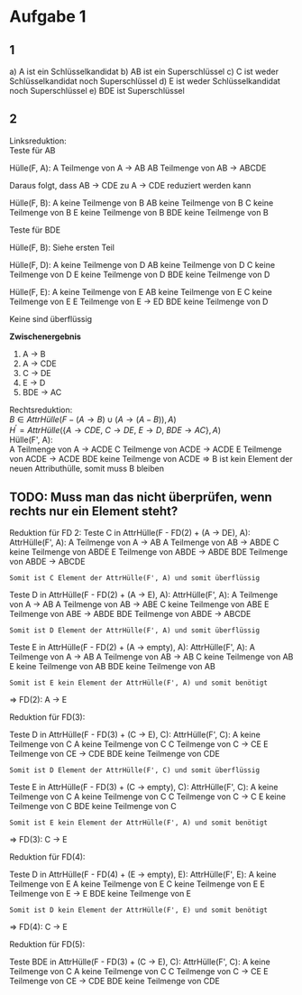 # Aufgabe 1

## 1
a)  A ist ein Schlüsselkandidat
b)  AB ist ein Superschlüssel
c)  C ist weder Schlüsselkandidat noch Superschlüssel
d)  E ist weder Schlüsselkandidat noch Superschlüssel
e)  BDE ist Superschlüssel

## 2
Linksreduktion: \
Teste für AB 

Hülle(F, A):
    A Teilmenge von A -> AB
    AB Teilmenge von AB -> ABCDE

Daraus folgt, dass AB -> CDE zu A -> CDE reduziert werden kann

Hülle(F, B):
    A keine Teilmenge von B
    AB keine Teilmenge von B
    C keine Teilmenge von B
    E keine Teilmenge von B
    BDE keine Teilmenge von B



Teste für BDE

Hülle(F, B):
    Siehe ersten Teil

Hülle(F, D):
    A keine Teilmenge von D
    AB keine Teilmenge von D
    C keine Teilmenge von D
    E keine Teilmenge von D
    BDE keine Teilmenge von D

Hülle(F, E):
    A keine Teilmenge von E
    AB keine Teilmenge von E
    C keine Teilmenge von E
    E Teilmenge von E -> ED
    BDE keine Teilmenge von D

Keine sind überflüssig


**Zwischenergebnis**
1) A -> B
2) A -> CDE
3) C -> DE
4) E -> D
5) BDE -> AC


Rechtsreduktion: \
    $B \in AttrHülle(F - (A \rightarrow B) \cup (A \rightarrow (A-B)), A)$ \
    $H^{\prime}=AttrHülle(\{A \rightarrow CDE,\ C \rightarrow DE,\ E \rightarrow D,\ BDE \rightarrow AC\}, A)$ \
    Hülle(F', A): \
        A Teilmenge von A -> ACDE
        C Teilmenge von ACDE -> ACDE
        E Teilmenge von ACDE -> ACDE
        BDE keine Teilmenge von ACDE
    => B ist kein Element der neuen Attributhülle, somit muss B bleiben

## TODO: Muss man das nicht überprüfen, wenn rechts nur ein Element steht?

Reduktion für FD 2:
Teste C in AttrHülle(F - FD(2) + (A -> DE), A):
    AttrHülle(F', A):
        A Teilmenge von A -> AB
        A Teilmenge von AB -> ABDE
        C keine Teilmenge von ABDE
        E Teilmenge von ABDE -> ABDE
        BDE Teilmenge von ABDE -> ABCDE
    
    Somit ist C Element der AttrHülle(F', A) und somit überflüssig


Teste D in AttrHülle(F - FD(2) + (A -> E), A):
    AttrHülle(F', A):
        A Teilmenge von A -> AB
        A Teilmenge von AB -> ABE
        C keine Teilmenge von ABE
        E Teilmenge von ABE -> ABDE
        BDE Teilmenge von ABDE -> ABCDE

    Somit ist D Element der AttrHülle(F', A) und somit überflüssig

Teste E in AttrHülle(F - FD(2) + (A -> empty), A):
    AttrHülle(F', A):
        A Teilmenge von A -> AB
        A Teilmenge von AB -> AB
        C keine Teilmenge von AB
        E keine Teilmenge von AB
        BDE keine Teilmenge von AB

    Somit ist E kein Element der AttrHülle(F', A) und somit benötigt

=> FD(2): A -> E


Reduktion für FD(3):

Teste D in AttrHülle(F - FD(3) + (C -> E), C):
    AttrHülle(F', C):
        A keine Teilmenge von C
        A keine Teilmenge von C
        C Teilmenge von C -> CE
        E Teilmenge von CE -> CDE
        BDE keine Teilmenge von CDE

    Somit ist D Element der AttrHülle(F', C) und somit überflüssig

Teste E in AttrHülle(F - FD(3) + (C -> empty), C):
    AttrHülle(F', C):
        A keine Teilmenge von C
        A keine Teilmenge von C
        C Teilmenge von C -> C
        E keine Teilmenge von C
        BDE keine Teilmenge von C

    Somit ist E kein Element der AttrHülle(F', A) und somit benötigt

=> FD(3): C -> E


Reduktion für FD(4):

Teste D in AttrHülle(F - FD(4) + (E -> empty), E):
    AttrHülle(F', E):
        A keine Teilmenge von E
        A keine Teilmenge von E
        C keine Teilmenge von E
        E Teilmenge von E -> E
        BDE keine Teilmenge von E
    
    Somit ist D kein Element der AttrHülle(F', E) und somit benötigt

=> FD(4): C -> E


Reduktion für FD(5):

Teste BDE in AttrHülle(F - FD(3) + (C -> E), C):
    AttrHülle(F', C):
        A keine Teilmenge von C
        A keine Teilmenge von C
        C Teilmenge von C -> CE
        E Teilmenge von CE -> CDE
        BDE keine Teilmenge von CDE